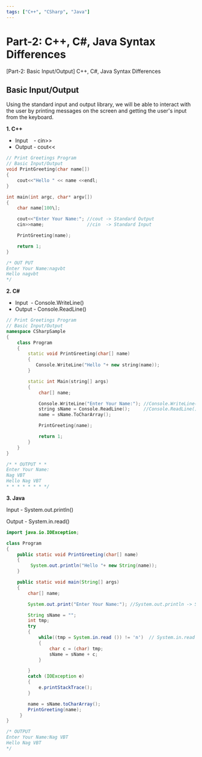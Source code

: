 ```yaml
---
tags: ["C++", "CSharp", "Java"]
---
```


# Part-2: C++, C#, Java Syntax Differences

[Part-2: Basic Input/Output] C++, C#, Java Syntax Differences

## Basic Input/Output

Using the standard input and output library, we will be able to interact with the user by printing messages on the screen and getting the user's input from the keyboard.

**1. C++** 
- Input    - cin>> 
- Output   - cout<<

```cpp
// Print Greetings Program
// Basic Input/Output
void PrintGreeting(char name[])
{
    cout<<"Hello " << name <<endl;
}

int main(int argc, char* argv[])
{
    char name[100\];

    cout<<"Enter Your Name:"; //cout -> Standard Output
    cin>>name;                //cin  -> Standard Input 

    PrintGreeting(name);

    return 1;
}

/* OUT PUT
Enter Your Name:nagvbt
Hello nagvbt
*/
```

**2. C#**

- Input  - Console.WriteLine() 
- Output - Console.ReadLine()

```cpp
// Print Greetings Program
// Basic Input/Output
namespace CSharpSample
{
    class Program
    {
        static void PrintGreeting(char[] name)
        {
           Console.WriteLine("Hello "+ new string(name));
        }

        static int Main(string[] args)
        {
            char[] name;

            Console.WriteLine("Enter Your Name:"); //Console.WriteLine() -> Standard Output
            string sName = Console.ReadLine();     //Console.ReadLine()  -> Standard Input
            name = sName.ToCharArray();

            PrintGreeting(name);

            return 1;
        }
    }
}

/* * OUTPUT * *
Enter Your Name:
Nag VBT
Hello Nag VBT
* * * * * * * */
```

**3. Java**


Input - System.out.println() 

Output - System.in.read()

```java
import java.io.IOException;

class Program
{
    public static void PrintGreeting(char[] name)
    {
         System.out.println("Hello "+ new String(name));
    }

    public static void main(String[] args)
    {
        char[] name;

        System.out.print("Enter Your Name:"); //System.out.println -> Standard Output

        String sName = "";
        int tmp;
        try
        {
            while((tmp = System.in.read ()) != 'n')  // System.in.read   -> Standard Input
            {
                char c = (char) tmp;
                sName = sName + c;
            }

        }
        catch (IOException e)
        {
            e.printStackTrace();
        }

        name = sName.toCharArray();
        PrintGreeting(name);
     }
}

/* OUTPUT
Enter Your Name:Nag VBT
Hello Nag VBT
*/
```
